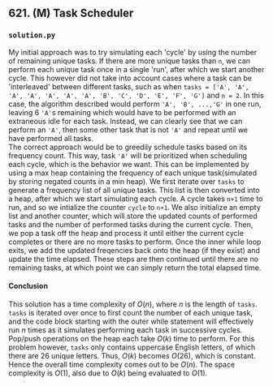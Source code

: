 ## 621. (M) Task Scheduler

### `solution.py`
My initial approach was to try simulating each 'cycle' by using the number of remaining unique tasks. If there are more unique tasks than `n`, we can perform each unique task once in a single 'run', after which we start another cycle. This however did not take into account cases where a task can be 'interleaved' between different tasks, such as when `tasks = ['A', 'A', 'A', 'A', 'A', 'A', 'A', 'B', 'C', 'D', 'E', 'F', 'G']` and `n = 2`. In this case, the algorithm described would perform `'A', 'B', ...,'G'` in one run, leaving 6 `'A'`s remaining which would have to be performed with an extraneous idle for each task. Instead, we can clearly see that we can perform an `'A'`, then some other task that is not `'A'` and repeat until we have performed all tasks.  
The correct approach would be to greedily schedule tasks based on its frequency count. This way, task `'A'` will be prioritized when scheduling each cycle, which is the behavior we want. This can be implemented by using a max heap containing the frequency of each unique task(simulated by storing negated counts in a min heap). We first iterate over `tasks` to generate a frequency list of all unique tasks. This list is then converted into a heap, after which we start simulating each cycle. A cycle takes `n+1` time to run, and so we intialize the counter `cycle` to `n+1`. We also initialize an empty list and another counter, which will store the updated counts of performed tasks and the number of performed tasks during the current cycle. Then, we pop a task off the heap and process it until either the current cycle completes or there are no more tasks to perform. Once the inner while loop exits, we add the updated freqencies back onto the heap (if they exist) and update the time elapsed. These steps are then continued until there are no remaining tasks, at which point we can simply return the total elapsed time.  

#### Conclusion
This solution has a time complexity of $O(n)$, where $n$ is the length of `tasks`. `tasks` is iterated over once to first count the number of each unique task, and the code block starting with the outer while statement will effectively run $n$ times as it simulates performing each task in successive cycles. Pop/push operations on the heap each take $O(k)$ time to perform. For this problem however, `tasks` only contains uppercase English letters, of which there are 26 unique letters. Thus, $O(k)$ becomes $O(26)$, which is constant. Hence the overall time complexity comes out to be $O(n)$. The space complexity is $O(1)$, also due to $O(k)$ being evaluated to $O(1)$.  
  

